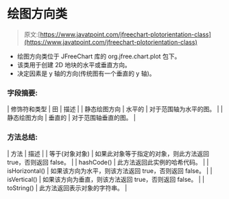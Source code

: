 # 绘图方向类

> 原文:[https://www.javatpoint.com/jfreechart-plotorientation-class](https://www.javatpoint.com/jfreechart-plotorientation-class)

*   绘图方向类位于 JFreeChart 库的 org.jfree.chart.plot 包下。
*   该类用于创建 2D 地块的水平或垂直方向。
*   决定因素是 y 轴的方向(传统图有一个垂直的 y 轴)。

### 字段摘要:

| 修饰符和类型 | 田 | 描述 |
| 静态绘图方向 | 水平的 | 对于范围轴为水平的图。 |
| 静态绘图方向 | 垂直的 | 对于范围轴垂直的图。 |

### 方法总结:

| 方法 | 描述 |
| 等于(对象对象) | 如果此对象等于指定的对象，则此方法返回 true，否则返回 false。 |
| hashCode() | 此方法返回此实例的哈希代码。 |
| isHorizontal() | 如果该方向为水平，则该方法返回 true，否则返回 false。 |
| isVertical() | 如果该方向为垂直，则该方法返回 true，否则返回 false。 |
| toString() | 此方法返回表示对象的字符串。 |